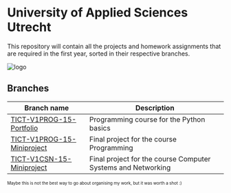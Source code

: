 # University of Applied Sciences Utrecht

This repository will contain all the projects and homework assignments that are required in the first year, sorted in their respective branches.

![logo](https://www.hu.nl/includes/img/HU-Platform/hu-logo-nl.svg)

## Branches


| Branch name  | Description | 
| ------------- | ------------- |
| [TICT-V1PROG-15-Portfolio](https://github.com/fdekruijff/University_of_Applied_Sciences_Utrecht/tree/TICT-V1PROG-15-Portfolio)  | Programming course for the Python basics | 
| [TICT-V1PROG-15-Miniproject](https://github.com/fdekruijff/University_of_Applied_Sciences_Utrecht/tree/TICT-V1PROG-15-Miniproject)  | Final project for the course Programming  |
| [TICT-V1CSN-15-Miniproject](https://github.com/fdekruijff/University_of_Applied_Sciences_Utrecht/tree/TICT-V1CSN-15-Miniproject) | Final project for the course Computer Systems and Networking   |

<sup><sup>Maybe this is not the best way to go about organising my work, but it was worth a shot :)</sup></sup>
